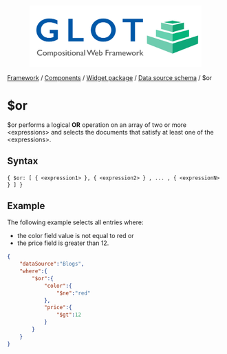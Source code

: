 <p align="center">
  <img src="../../assets/glot_logo_new.svg" width="400px" alt="glot: compositional web framework">
</p>

[Framework](../framework.md) / [Components](../components.md) / [Widget package](widget-packages.md) / [Data source schema](data-source-schema.md) / $or

# $or

$or performs a logical **OR** operation on an array of two or more \<expressions> and selects the documents that satisfy at least one of the \<expressions>.

## Syntax

    { $or: [ { <expression1> }, { <expression2> } , ... , { <expressionN> } ] }

## Example

The following example selects all entries where:
- the color field value is not equal to red or
- the price field is greater than 12.

```json
{
    "dataSource":"Blogs",
    "where":{
        "$or":{
            "color":{
                "$ne":"red"
            },
            "price":{
                "$gt":12
            }
        }
    }
}
```
